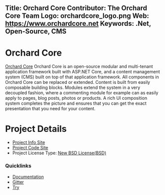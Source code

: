 Title: Orchard Core
Contributor: The Orchard Core Team
Logo: orchardcore_logo.png
Web: https://www.orchardcore.net
Keywords: .Net, Open-Source, CMS
---
# Orchard Core

[Orchard Core](https://www.orchardcore.net/) Orchard Core is an 
open-source modular and multi-tenant application framework built 
with ASP.NET Core, and a content management system (CMS) built 
on top of that application framework. All components in Orchard 
Core can be replaced or extended. Content is built from easily
composable building blocks. Modules extend the system in a very
decoupled fashion, where a commenting module for example can as easily
apply to pages, blog posts, photos or products. A rich UI composition
system completes the picture and ensures that you can get the exact
presentation that you need for your content.

# Project Details

* [Project Info Site](https://www.orchardcore.net/)
* [Project Code Site](https://github.com/OrchardCMS/OrchardCore)
* Project License Type: [New BSD License(BSD)](https://raw.githubusercontent.com/OrchardCMS/OrchardCore/master/LICENSE.txt)

### Quicklinks

* [Documentation](https://docs.orchardcore.net/)
* [Gitter](https://gitter.im/OrchardCMS/OrchardCore)
* [Try](https://try.orchardcore.net/)
